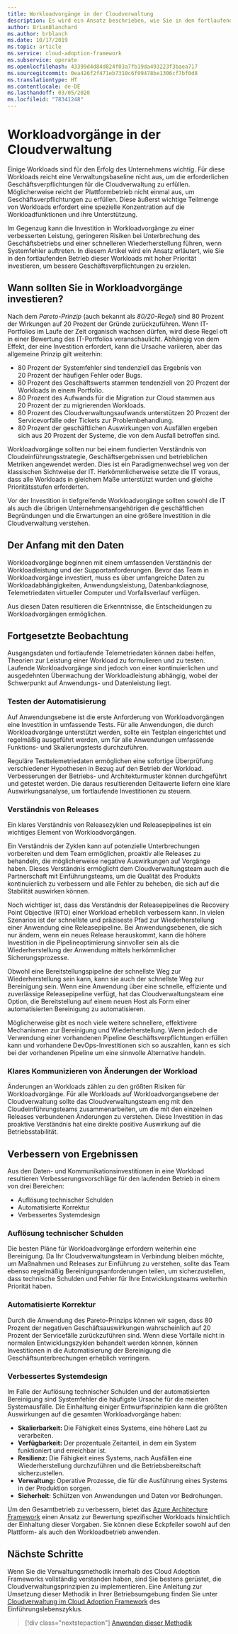 ```yaml
---
title: Workloadvorgänge in der Cloudverwaltung
description: Es wird ein Ansatz beschrieben, wie Sie in den fortlaufenden Betrieb dieser Workloads mit hoher Priorität investieren, um bessere Geschäftsverpflichtungen zu erzielen.
author: BrianBlanchard
ms.author: brblanch
ms.date: 10/17/2019
ms.topic: article
ms.service: cloud-adoption-framework
ms.subservice: operate
ms.openlocfilehash: 43399d4d84d824f03a7fb19da493223f3baea717
ms.sourcegitcommit: 0ea426f2f471eb7310c6f09478be1306cf7bf0d8
ms.translationtype: HT
ms.contentlocale: de-DE
ms.lasthandoff: 03/05/2020
ms.locfileid: "78341248"
---
```

# <a name="workload-operations-in-cloud-management"></a>Workloadvorgänge in der Cloudverwaltung

Einige Workloads sind für den Erfolg des Unternehmens wichtig. Für diese Workloads reicht eine Verwaltungsbaseline nicht aus, um die erforderlichen Geschäftsverpflichtungen für die Cloudverwaltung zu erfüllen. Möglicherweise reicht der Plattformbetrieb nicht einmal aus, um Geschäftsverpflichtungen zu erfüllen. Diese äußerst wichtige Teilmenge von Workloads erfordert eine spezielle Konzentration auf die Workloadfunktionen und ihre Unterstützung.

Im Gegenzug kann die Investition in Workloadvorgänge zu einer verbesserten Leistung, geringeren Risiken bei Unterbrechung des Geschäftsbetriebs und einer schnelleren Wiederherstellung führen, wenn Systemfehler auftreten. In diesem Artikel wird ein Ansatz erläutert, wie Sie in den fortlaufenden Betrieb dieser Workloads mit hoher Priorität investieren, um bessere Geschäftsverpflichtungen zu erzielen.

## <a name="when-to-invest-in-workload-operations"></a>Wann sollten Sie in Workloadvorgänge investieren?

Nach dem _Pareto-Prinzip_ (auch bekannt als _80/20-Regel_) sind 80 Prozent der Wirkungen auf 20 Prozent der Gründe zurückzuführen. Wenn IT-Portfolios im Laufe der Zeit organisch wachsen dürfen, wird diese Regel oft in einer Bewertung des IT-Portfolios veranschaulicht. Abhängig von dem Effekt, der eine Investition erfordert, kann die Ursache variieren, aber das allgemeine Prinzip gilt weiterhin:

- 80 Prozent der Systemfehler sind tendenziell das Ergebnis von 20 Prozent der häufigen Fehler oder Bugs.
- 80 Prozent des Geschäftswerts stammen tendenziell von 20 Prozent der Workloads in einem Portfolio.
- 80 Prozent des Aufwands für die Migration zur Cloud stammen aus 20 Prozent der zu migrierenden Workloads.
- 80 Prozent des Cloudverwaltungsaufwands unterstützen 20 Prozent der Servicevorfälle oder Tickets zur Problembehandlung.
- 80 Prozent der geschäftlichen Auswirkungen von Ausfällen ergeben sich aus 20 Prozent der Systeme, die von dem Ausfall betroffen sind.

Workloadvorgänge sollten nur bei einem fundierten Verständnis von Cloudeinführungsstrategie, Geschäftsergebnissen und betrieblichen Metriken angewendet werden. Dies ist ein Paradigmenwechsel weg von der klassischen Sichtweise der IT. Herkömmlicherweise setzte die IT voraus, dass alle Workloads in gleichem Maße unterstützt wurden und gleiche Prioritätsstufen erforderten.

Vor der Investition in tiefgreifende Workloadvorgänge sollten sowohl die IT als auch die übrigen Unternehmensangehörigen die geschäftlichen Begründungen und die Erwartungen an eine größere Investition in die Cloudverwaltung verstehen.

## <a name="start-with-the-data"></a>Der Anfang mit den Daten

Workloadvorgänge beginnen mit einem umfassenden Verständnis der Workloadleistung und der Supportanforderungen. Bevor das Team in Workloadvorgänge investiert, muss es über umfangreiche Daten zu Workloadabhängigkeiten, Anwendungsleistung, Datenbankdiagnose, Telemetriedaten virtueller Computer und Vorfallsverlauf verfügen.

Aus diesen Daten resultieren die Erkenntnisse, die Entscheidungen zu Workloadvorgängen ermöglichen.

## <a name="continued-observation"></a>Fortgesetzte Beobachtung

Ausgangsdaten und fortlaufende Telemetriedaten können dabei helfen, Theorien zur Leistung einer Workload zu formulieren und zu testen. Laufende Workloadvorgänge sind jedoch von einer kontinuierlichen und ausgedehnten Überwachung der Workloadleistung abhängig, wobei der Schwerpunkt auf Anwendungs- und Datenleistung liegt.

### <a name="test-the-automation"></a>Testen der Automatisierung

Auf Anwendungsebene ist die erste Anforderung von Workloadvorgängen eine Investition in umfassende Tests. Für alle Anwendungen, die durch Workloadvorgänge unterstützt werden, sollte ein Testplan eingerichtet und regelmäßig ausgeführt werden, um für alle Anwendungen umfassende Funktions- und Skalierungstests durchzuführen.

Reguläre Testtelemetriedaten ermöglichen eine sofortige Überprüfung verschiedener Hypothesen in Bezug auf den Betrieb der Workload. Verbesserungen der Betriebs- und Architekturmuster können durchgeführt und getestet werden. Die daraus resultierenden Deltawerte liefern eine klare Auswirkungsanalyse, um fortlaufende Investitionen zu steuern.

### <a name="understand-releases"></a>Verständnis von Releases

Ein klares Verständnis von Releasezyklen und Releasepipelines ist ein wichtiges Element von Workloadvorgängen.

Ein Verständnis der Zyklen kann auf potenzielle Unterbrechungen vorbereiten und dem Team ermöglichen, proaktiv alle Releases zu behandeln, die möglicherweise negative Auswirkungen auf Vorgänge haben. Dieses Verständnis ermöglicht dem Cloudverwaltungsteam auch die Partnerschaft mit Einführungsteams, um die Qualität des Produkts kontinuierlich zu verbessern und alle Fehler zu beheben, die sich auf die Stabilität auswirken können.

Noch wichtiger ist, dass das Verständnis der Releasepipelines die Recovery Point Objective (RTO) einer Workload erheblich verbessern kann. In vielen Szenarios ist der schnellste und präziseste Pfad zur Wiederherstellung einer Anwendung eine Releasepipeline. Bei Anwendungsebenen, die sich nur ändern, wenn ein neues Release herauskommt, kann die höhere Investition in die Pipelineoptimierung sinnvoller sein als die Wiederherstellung der Anwendung mittels herkömmlicher Sicherungsprozesse.

Obwohl eine Bereitstellungspipeline der schnellste Weg zur Wiederherstellung sein kann, kann sie auch der schnellste Weg zur Bereinigung sein. Wenn eine Anwendung über eine schnelle, effiziente und zuverlässige Releasepipeline verfügt, hat das Cloudverwaltungsteam eine Option, die Bereitstellung auf einem neuen Host als Form einer automatisierten Bereinigung zu automatisieren.

Möglicherweise gibt es noch viele weitere schnellere, effektivere Mechanismen zur Bereinigung und Wiederherstellung. Wenn jedoch die Verwendung einer vorhandenen Pipeline Geschäftsverpflichtungen erfüllen kann und vorhandene DevOps-Investitionen sich so auszahlen, kann es sich bei der vorhandenen Pipeline um eine sinnvolle Alternative handeln.

### <a name="clearly-communicate-changes-to-the-workload"></a>Klares Kommunizieren von Änderungen der Workload

Änderungen an Workloads zählen zu den größten Risiken für Workloadvorgänge. Für alle Workloads auf Workloadvorgangsebene der Cloudverwaltung sollte das Cloudverwaltungsteam eng mit den Cloudeinführungsteams zusammenarbeiten, um die mit den einzelnen Releases verbundenen Änderungen zu verstehen. Diese Investition in das proaktive Verständnis hat eine direkte positive Auswirkung auf die Betriebsstabilität.

## <a name="improve-outcomes"></a>Verbessern von Ergebnissen

Aus den Daten- und Kommunikationsinvestitionen in eine Workload resultieren Verbesserungsvorschläge für den laufenden Betrieb in einem von drei Bereichen:

- Auflösung technischer Schulden
- Automatisierte Korrektur
- Verbessertes Systemdesign

### <a name="technical-debt-resolution"></a>Auflösung technischer Schulden

Die besten Pläne für Workloadvorgänge erfordern weiterhin eine Bereinigung. Da Ihr Cloudverwaltungsteam in Verbindung bleiben möchte, um Maßnahmen und Releases zur Einführung zu verstehen, sollte das Team ebenso regelmäßig Bereinigungsanforderungen teilen, um sicherzustellen, dass technische Schulden und Fehler für Ihre Entwicklungsteams weiterhin Priorität haben.

### <a name="automated-remediation"></a>Automatisierte Korrektur

Durch die Anwendung des Pareto-Prinzips können wir sagen, dass 80 Prozent der negativen Geschäftsauswirkungen wahrscheinlich auf 20 Prozent der Servicefälle zurückzuführen sind. Wenn diese Vorfälle nicht in normalen Entwicklungszyklen behandelt werden können, können Investitionen in die Automatisierung der Bereinigung die Geschäftsunterbrechungen erheblich verringern.

### <a name="improved-system-design"></a>Verbessertes Systemdesign

Im Falle der Auflösung technischer Schulden und der automatisierten Bereinigung sind Systemfehler die häufigste Ursache für die meisten Systemausfälle. Die Einhaltung einiger Entwurfsprinzipien kann die größten Auswirkungen auf die gesamten Workloadvorgänge haben:

- **Skalierbarkeit:** Die Fähigkeit eines Systems, eine höhere Last zu verarbeiten.
- **Verfügbarkeit:** Der prozentuale Zeitanteil, in dem ein System funktioniert und erreichbar ist.
- **Resilienz:** Die Fähigkeit eines Systems, nach Ausfällen eine Wiederherstellung durchzuführen und die Betriebsbereitschaft sicherzustellen.
- **Verwaltung:** Operative Prozesse, die für die Ausführung eines Systems in der Produktion sorgen.
- **Sicherheit**: Schützen von Anwendungen und Daten vor Bedrohungen.

Um den Gesamtbetrieb zu verbessern, bietet das [Azure Architecture Framework](https://docs.microsoft.com/azure/architecture/guide/pillars) einen Ansatz zur Bewertung spezifischer Workloads hinsichtlich der Einhaltung dieser Vorgaben. Sie können diese Eckpfeiler sowohl auf den Plattform- als auch den Workloadbetrieb anwenden.

## <a name="next-steps"></a>Nächste Schritte

Wenn Sie die Verwaltungsmethodik innerhalb des Cloud Adoption Frameworks vollständig verstanden haben, sind Sie bestens gerüstet, die Cloudverwaltungsprinzipien zu implementieren. Eine Anleitung zur Umsetzung dieser Methodik in Ihrer Betriebsumgebung finden Sie unter [Cloudverwaltung im Cloud Adoption Framework](../index.md) des Einführungslebenszyklus.

> [!div class="nextstepaction"]
> [Anwenden dieser Methodik](../index.md)
